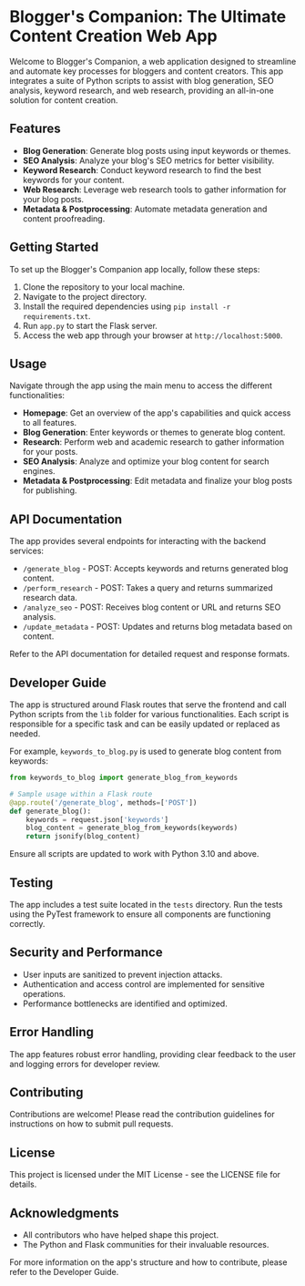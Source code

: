 # Blogger's Companion: The Ultimate Content Creation Web App

Welcome to Blogger's Companion, a web application designed to streamline and automate key processes for bloggers and content creators. This app integrates a suite of Python scripts to assist with blog generation, SEO analysis, keyword research, and web research, providing an all-in-one solution for content creation.

## Features

- **Blog Generation**: Generate blog posts using input keywords or themes.
- **SEO Analysis**: Analyze your blog's SEO metrics for better visibility.
- **Keyword Research**: Conduct keyword research to find the best keywords for your content.
- **Web Research**: Leverage web research tools to gather information for your blog posts.
- **Metadata & Postprocessing**: Automate metadata generation and content proofreading.

## Getting Started

To set up the Blogger's Companion app locally, follow these steps:

1. Clone the repository to your local machine.
2. Navigate to the project directory.
3. Install the required dependencies using `pip install -r requirements.txt`.
4. Run `app.py` to start the Flask server.
5. Access the web app through your browser at `http://localhost:5000`.

## Usage

Navigate through the app using the main menu to access the different functionalities:

- **Homepage**: Get an overview of the app's capabilities and quick access to all features.
- **Blog Generation**: Enter keywords or themes to generate blog content.
- **Research**: Perform web and academic research to gather information for your posts.
- **SEO Analysis**: Analyze and optimize your blog content for search engines.
- **Metadata & Postprocessing**: Edit metadata and finalize your blog posts for publishing.

## API Documentation

The app provides several endpoints for interacting with the backend services:

- `/generate_blog` - POST: Accepts keywords and returns generated blog content.
- `/perform_research` - POST: Takes a query and returns summarized research data.
- `/analyze_seo` - POST: Receives blog content or URL and returns SEO analysis.
- `/update_metadata` - POST: Updates and returns blog metadata based on content.

Refer to the API documentation for detailed request and response formats.

## Developer Guide

The app is structured around Flask routes that serve the frontend and call Python scripts from the `lib` folder for various functionalities. Each script is responsible for a specific task and can be easily updated or replaced as needed.

For example, `keywords_to_blog.py` is used to generate blog content from keywords:

```python
from keywords_to_blog import generate_blog_from_keywords

# Sample usage within a Flask route
@app.route('/generate_blog', methods=['POST'])
def generate_blog():
    keywords = request.json['keywords']
    blog_content = generate_blog_from_keywords(keywords)
    return jsonify(blog_content)
```

Ensure all scripts are updated to work with Python 3.10 and above.

## Testing

The app includes a test suite located in the `tests` directory. Run the tests using the PyTest framework to ensure all components are functioning correctly.

## Security and Performance

- User inputs are sanitized to prevent injection attacks.
- Authentication and access control are implemented for sensitive operations.
- Performance bottlenecks are identified and optimized.

## Error Handling

The app features robust error handling, providing clear feedback to the user and logging errors for developer review.

## Contributing

Contributions are welcome! Please read the contribution guidelines for instructions on how to submit pull requests.

## License

This project is licensed under the MIT License - see the LICENSE file for details.

## Acknowledgments

- All contributors who have helped shape this project.
- The Python and Flask communities for their invaluable resources.

For more information on the app's structure and how to contribute, please refer to the Developer Guide.